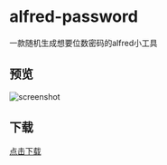 alfred-password
===
一款随机生成想要位数密码的alfred小工具

预览
---
![screenshot](https://github.com/xiaomao361/alfred-password/master/screenshot.gif)

下载
---
[点击下载]()